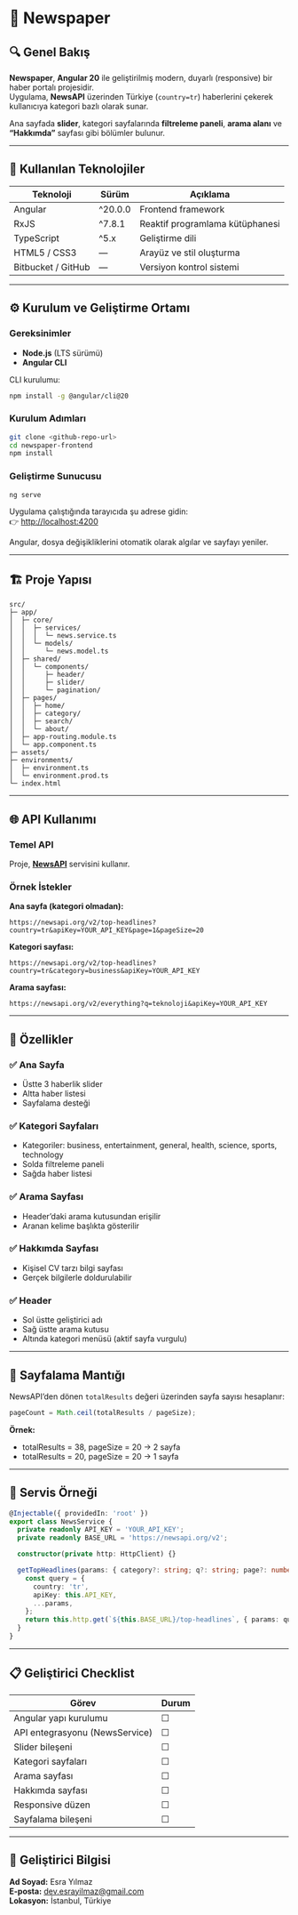 
# 📰 Newspaper

## 🔍 Genel Bakış
**Newspaper**, **Angular 20** ile geliştirilmiş modern, duyarlı (responsive) bir haber portalı projesidir.  
Uygulama, **NewsAPI** üzerinden Türkiye (`country=tr`) haberlerini çekerek kullanıcıya kategori bazlı olarak sunar.  

Ana sayfada **slider**, kategori sayfalarında **filtreleme paneli**, **arama alanı** ve **“Hakkımda”** sayfası gibi bölümler bulunur.

---

## 🚀 Kullanılan Teknolojiler

| Teknoloji | Sürüm | Açıklama |
|------------|--------|----------|
| Angular | ^20.0.0 | Frontend framework |
| RxJS | ^7.8.1 | Reaktif programlama kütüphanesi |
| TypeScript | ^5.x | Geliştirme dili |
| HTML5 / CSS3 | — | Arayüz ve stil oluşturma |
| Bitbucket / GitHub | — | Versiyon kontrol sistemi |

---

## ⚙️ Kurulum ve Geliştirme Ortamı

### Gereksinimler
- **Node.js** (LTS sürümü)
- **Angular CLI**

CLI kurulumu:
```bash
npm install -g @angular/cli@20
```

### Kurulum Adımları
```bash
git clone <github-repo-url>
cd newspaper-frontend
npm install
```

### Geliştirme Sunucusu
```bash
ng serve
```
Uygulama çalıştığında tarayıcıda şu adrese gidin:  
👉 [http://localhost:4200](http://localhost:4200)

Angular, dosya değişikliklerini otomatik olarak algılar ve sayfayı yeniler.

---

## 🏗️ Proje Yapısı
```
src/
├─ app/
│  ├─ core/
│  │  ├─ services/
│  │  │  └─ news.service.ts
│  │  └─ models/
│  │     └─ news.model.ts
│  ├─ shared/
│  │  └─ components/
│  │     ├─ header/
│  │     ├─ slider/
│  │     └─ pagination/
│  ├─ pages/
│  │  ├─ home/
│  │  ├─ category/
│  │  ├─ search/
│  │  └─ about/
│  ├─ app-routing.module.ts
│  └─ app.component.ts
├─ assets/
├─ environments/
│  ├─ environment.ts
│  └─ environment.prod.ts
└─ index.html
```

---

## 🌐 API Kullanımı

### Temel API
Proje, [**NewsAPI**](https://newsapi.org/v2/everything/top-headlines) servisini kullanır.

### Örnek İstekler

**Ana sayfa (kategori olmadan):**
```
https://newsapi.org/v2/top-headlines?country=tr&apiKey=YOUR_API_KEY&page=1&pageSize=20
```

**Kategori sayfası:**
```
https://newsapi.org/v2/top-headlines?country=tr&category=business&apiKey=YOUR_API_KEY
```

**Arama sayfası:**
```
https://newsapi.org/v2/everything?q=teknoloji&apiKey=YOUR_API_KEY
```

---

## 🧠 Özellikler

### ✅ Ana Sayfa
- Üstte 3 haberlik slider  
- Altta haber listesi  
- Sayfalama desteği  

### ✅ Kategori Sayfaları
- Kategoriler: business, entertainment, general, health, science, sports, technology  
- Solda filtreleme paneli  
- Sağda haber listesi  

### ✅ Arama Sayfası
- Header’daki arama kutusundan erişilir  
- Aranan kelime başlıkta gösterilir  

### ✅ Hakkımda Sayfası
- Kişisel CV tarzı bilgi sayfası  
- Gerçek bilgilerle doldurulabilir  

### ✅ Header
- Sol üstte geliştirici adı  
- Sağ üstte arama kutusu  
- Altında kategori menüsü (aktif sayfa vurgulu)

---

## 📄 Sayfalama Mantığı
NewsAPI’den dönen `totalResults` değeri üzerinden sayfa sayısı hesaplanır:
```typescript
pageCount = Math.ceil(totalResults / pageSize);
```
**Örnek:**
- totalResults = 38, pageSize = 20 → 2 sayfa  
- totalResults = 20, pageSize = 20 → 1 sayfa  

---

## 🧩 Servis Örneği
```typescript
@Injectable({ providedIn: 'root' })
export class NewsService {
  private readonly API_KEY = 'YOUR_API_KEY';
  private readonly BASE_URL = 'https://newsapi.org/v2';

  constructor(private http: HttpClient) {}

  getTopHeadlines(params: { category?: string; q?: string; page?: number; pageSize?: number }) {
    const query = {
      country: 'tr',
      apiKey: this.API_KEY,
      ...params,
    };
    return this.http.get(`${this.BASE_URL}/top-headlines`, { params: query });
  }
}
```

---



## 📋 Geliştirici Checklist

| Görev | Durum |
|--------|--------|
| Angular yapı kurulumu | ☐ |
| API entegrasyonu (NewsService) | ☐ |
| Slider bileşeni | ☐ |
| Kategori sayfaları | ☐ |
| Arama sayfası | ☐ |
| Hakkımda sayfası | ☐ |
| Responsive düzen | ☐ |
| Sayfalama bileşeni | ☐ |

---

## 👤 Geliştirici Bilgisi
**Ad Soyad:** Esra Yılmaz  
**E-posta:** dev.esrayilmaz@gmail.com  
**Lokasyon:** İstanbul, Türkiye
````
